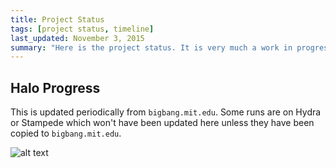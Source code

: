 ```yaml
---
title: Project Status
tags: [project status, timeline]
last_updated: November 3, 2015
summary: "Here is the project status. It is very much a work in progress as data is being produced at a rapid rate."
---
```



## Halo Progress

This is updated periodically from `bigbang.mit.edu`. Some runs are on Hydra or Stampede which won't have been updated here unless they have been copied to `bigbang.mit.edu`.

![alt text](https://www.dropbox.com/s/t35s3k7l15257uq/status.png?raw=1 "Halo Status")
